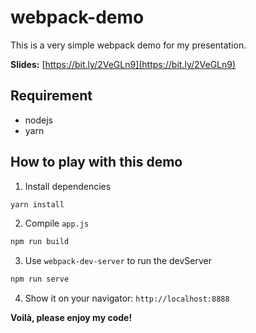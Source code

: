 # webpack-demo

This is a very simple webpack demo for my presentation.

__Slides:__ [https://bit.ly/2VeGLn9](https://bit.ly/2VeGLn9)

## Requirement

- nodejs
- yarn

## How to play with this demo

1. Install dependencies

  ```bash
  yarn install
  ```

2. Compile `app.js`

  ```bash
  npm run build
  ```

3. Use `webpack-dev-server` to run the devServer

  ```bash
  npm run serve
  ```

4. Show it on your navigator: `http://localhost:8888`

__Voilà, please enjoy my code!__

